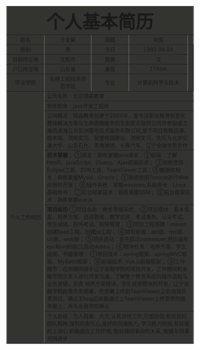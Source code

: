 <html>
<head>
  <title>个人简历</title>
</head>
<body>
  <table border="1"  cellpadding="3" cellspacing="3" align="center" bgcolor="#33333">
    <tr align="center" >
      <td align="center" colspan="5">
        <font size="13"><b>个人基本简历</b></font>
      </td>
    </tr>
    <tr align="center">
      <td width="150">姓名</td>
      <td width="200">于文昊</td>
      <td width="150">国籍</td>
      <td width="200">中国</td>
      <td><img src="./yuwenhao.png"></td>
    </tr>
    <tr align="center">
      <td>性别</td>
      <td>男</td>
      <td>生日</td>
      <td>1992.04.04</td>
    </tr>
    <tr align="center">
      <td>目前所在地</td>
      <td>沈阳市</td>
      <td>民族</td>
      <td>汉</td>
    </tr>
    <tr align="center">
      <td>户口所在地</td>
      <td>山东省</td>
      <td>身高</td>
      <td>178cm</td>
    </tr>
    <tr align="center">
      <td>毕业学院</td>
      <td>吉林工程技术师范学院</td>
      <td>专业</td>
      <td>计算机科学与技术</td>
    </tr>
    <tr align="center">
      <td rowspan ="9" align="middle">个人工作经历</td>
      <td colspan="4" align="left">公司名称：北京瑞森教育</td>
    </tr>
    <tr>
      <td colspan="4">担任职务：java开发工程师</td>
    </tr>
    <tr>
      <td colspan="4">公司概况：瑞森教育创建于2006年，是专注职业教育信息化整体解决方案与生命周期服务的生态型互联网公司并参股成立潍坊滨海公共实训基地技术服务有限公司,旗下项目有精品课、校本端、顶岗实习、智慧校园建设、顶岗实习、先后与北京交通大学、山东石化、青海潍坊、长春汽车、辽宁金融学院合作</td>
    </tr>
    <tr>
      <td colspan="4"><strong>技术掌握</strong>；
                      ①语言：熟练掌握java语言；②前端：了解html5、javaScript、jQuery、Ajax前端技术；
                      ③熟练使用：Eclipse工具、SVN工具、TeamViewer工具；④数据库相关：熟练掌握Mysql、Oracle；
                      ⑤熟练使用Tomcat进行Web应用的开发；
                      ⑥操作系统：掌握windows,系统命令：Linux基础命令；
                      ⑦后台框架技术：熟练掌握SSM；
                      ⑧前台框架技术：熟练掌握vue.js</td>
    </tr>
    <tr>
      <td colspan="4"><strong>项目经历</strong>
                      ①项目名称：教务管理系统，
                      ②项目模块：基本信息、培养方案、选课管理、教学安排、考试事务、认证考试、学生成绩、校外考试、权限管理；
                      ③项目工程搭建：maven创建base工程、创建jw工程；
                      ④项目层面：api层、rpc层、uri层、web层；
                      ⑤项目启动：首先启动zookeeper,然后编写rpc和uri的接口,启动dubbo；
                      ⑥模块任务：培养方案、学生成绩、书籍管理；
                      ⑦项目技术：spring框架、springMVC框架、MyBatis框架；
                      ⑧前端技术: Vue.js前端框架；
                      ⑨工作细节：在岗期间接手辽宁金融学院的项目开发，工作期间和金融学院负责人进行开发沟通，了解整个教务系统的操作流程与业务逻辑，负责 培养方案模块、学生成绩模块的开发，辽宁金融学院由我负责部署，在部署上传到TeamViewer之前由我负责测试，确认无bug后由我通过上TeamViewer上传至学院服务器上，再与金融学院确认</td>
    </tr>
    <tr>
      <td colspan="5">个人总结：为人稳重、大方,认真对待工作,开朗自信,有优良的团队精神,强烈的责任心,良好的沟通能力, 学习能力较强,有较强的上进心,积极适应工作环境, 能处理同事间的关系, 能够与同事共同进步</td>
    </tr>
  </table>
</body>
</html>
